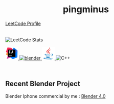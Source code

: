   <h1 align="center">pingminus</h1>

<p align="left">
</p>
<a href="https://leetcode.com/u/niklasximuenchen/">LeetCode Profile</a><br><br><br>
<img src="https://leetcard.jacoblin.cool/niklasximuenchen?theme=dark&font=Lexend&ext=heatmap" alt="LeetCode Stats">


<p align="left"> 
  <a href="https://www.jetbrains.com/idea/" target="_blank" rel="noreferrer"> 
    <img src="https://raw.githubusercontent.com/devicons/devicon/master/icons/intellij/intellij-original.svg" alt="intellij" width="40" height="40"/> 
  </a> 
  <a href="https://www.blender.org/" target="_blank" rel="noreferrer"> 
    <img src="https://download.blender.org/branding/community/blender_community_badge_white.svg" alt="blender" width="40" height="40"/> 
  </a> 
  <a href="https://www.java.com" target="_blank" rel="noreferrer"> 
    <img src="https://raw.githubusercontent.com/devicons/devicon/master/icons/java/java-original.svg" alt="java" width="40" height="40"/> 
  </a> 
  </a> 
  <a/>
  </a> 
    <img src="https://cdn.jsdelivr.net/npm/simple-icons@v8/icons/cplusplus.svg" alt="C++" width="40" height="40">
  </a>


<br> <!-- This creates a line break -->

## Recent Blender Project

Blender Iphone commercial by me : [Blender 4.0 ](https://www.youtube.com/watch?v=ITAh89Abay0)
